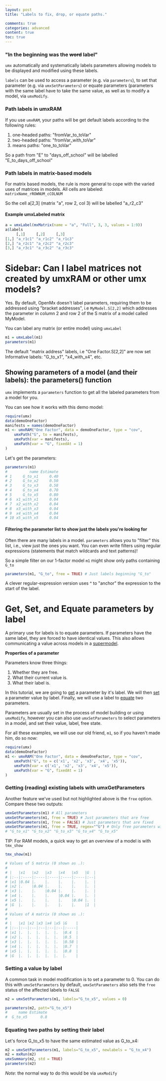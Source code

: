 ```yaml
---
layout: post
title: "Labels to fix, drop, or equate paths."

comments: true
categories: advanced
content: true
toc: true
---
```


<!-- https://tbates.github.io/advanced/1995/10/03/detailed-Labels.html -->
### "In the beginning was the  <strike>word</strike> label"

`umx` automatically and systematically labels parameters allowing models to be displayed and modified using these labels.

`labels` can be used to access a parameter (e.g. via `parameters`), to set that parameter (e.g. via `umxSetParameters`) or equate parameters (parameters with the same label have to take the same value, as well as to modify a model, via `umxModify`.

<a name="background"></a>
###  Path labels in umxRAM

If you use `umxRAM`, your paths will be get default labels according to the following rules:

1. one-headed paths: "fromVar_to_toVar"
2. two-headed paths: "fromVar_with_toVar"
3. means paths: "one_to_toVar"

So a path from "E" to "days_off_school" will be labelled "E_to_days_off_school"

###  Path labels in matrix-based models

For matrix based models, the rule is more general to cope with the varied uses of matrices in models. All cells are labeled: `matrixName_rROWNUM_cCOLNUM`

So the cell a[2,3] (matrix "a", row 2, col 3) will be labelled "a_r2_c3"

#### Example umxLabeled matrix

```r
a = umxLabel(mxMatrix(name = "a", "Full", 3, 3, values = 1:9))
a$labels
     [,1]     [,2]     [,3]    
[1,] "a_r1c1" "a_r1c2" "a_r1c3"
[2,] "a_r2c1" "a_r2c2" "a_r2c3"
[3,] "a_r3c1" "a_r3c2" "a_r3c3"

```

# Sidebar: Can I label matrices not created by umxRAM or other umx models?

Yes. By default, OpenMx doesn't label parameters, requiring them to be addressed using "bracket addresses", i.e `MyModel.S[2,2]` which addresses the parameter in column 2 and row 2 of the S matrix of a model called MyModel.

You can label any matrix (or entire model) using `umxLabel`

```r
m1 = umxLabel(m1)
parameters(m1) 

```

The default "matrix address" labels, i.e "One Factor.S[2,2]" are now set Informative labels: "G_to_x1", "x4_with_x4", etc.


<a name = "finding"></a>
## Showing parameters of a model (and their labels): the parameters() function

`umx` implements a `parameters` function to get all the labeled parameters from a model for you.

You can see how it works with this demo model:

```r
require(umx)
data(demoOneFactor)
manifests = names(demoOneFactor)
m1 <- umxRAM("One Factor", data = demoOneFactor, type = "cov",
	umxPath("G", to = manifests),
	umxPath(var = manifests),
	umxPath(var = "G", fixedAt = 1)
)
```


Let's get the parameters:

```r
parameters(m1)
#          name Estimate
# 1     G_to_x1     0.40
# 2     G_to_x2     0.50
# 3     G_to_x3     0.58
# 4     G_to_x4     0.70
# 5     G_to_x5     0.80
# 6  x1_with_x1     0.04
# 7  x2_with_x2     0.04
# 8  x3_with_x3     0.04
# 9  x4_with_x4     0.04
# 10 x5_with_x5     0.04

```

#### Filtering the parameter list to show just the labels you're looking for

Often there are many labels in a model. `parameters` allows you to "filter" this list, i.e., view just the ones you want. You can even write filters using regular expressions (statements that match wildcards and text patterns)!

So a simple filter on our 1-factor model `m1` might show only paths containing `G_to`

```r
parameters(m1, "G_to", free = TRUE) # Just labels beginning "G_to"
```

A clever regular-expression version uses ^ to "anchor" the expression to the start of the label.


<a name = "equating"></a>
# Get, Set, and Equate parameters by label
A primary use for labels is to equate parameters. If parameters have the same label, they are forced to have identical values. This also allows communicating a value across models in a [supermodel](http://tbates.github.io/advanced/1995/02/15/detailed-Multigroup.html).

**Properties of a parameter**

Parameters know three things:

1. Whether they are free.
2. What their current value is.
3. What their label is.

In this tutorial, we are going to [get](#getLabels) a parameter by it's label. We will then [set](#setLabels) a parameter value by label. Finally, we will use a label to [equate](#equate) two parameters.

Parameters are usually set in the process of model building or using `umxModify`, however you can also  use `umxSetParameters` to
select parameters in a model, and set their value, label, free state.

For all these examples, we will use our old friend, `m1`, so if you haven't made him, do so now:

```r
require(umx)
data(demoOneFactor)
m1 <- umxRAM("One Factor", data = demoOneFactor, type = "cov",
	umxPath("G", to = c('x1', 'x2', 'x3', 'x4', 'x5')),
	umxPath(var = c('x1', 'x2', 'x3', 'x4', 'x5')),
	umxPath(var = "G", fixedAt = 1)
)
```

<a name="getLabels"></a>
### Getting (reading) existing labels with umxGetParameters

Another feature we've used but not highlighted above is the `free` option. Compare these two outputs:

```r
umxGetParameters(m1) # All parameters
umxGetParameters(m1, free = TRUE) # Just parameters that are free
umxGetParameters(m1, free = FALSE) # Just parameters that are fixed
umxGetParameters(m1, free = TRUE, regex="^G") # Only free parameters with labels that start with a "G"
# "G_to_x1" "G_to_x2" "G_to_x3" "G_to_x4" "G_to_x5"

```

TIP: For RAM models, a quick way to get an overview of a model is with `tmx_show`

```r
tmx_show(m1)

# Values of S matrix (0 shown as .):
# 
# |   |x1   |x2   |x3   |x4   |x5   |G  |
# |:--|:----|:----|:----|:----|:----|:--|
# |x1 |0.04 |.    |.    |.    |.    |.  |
# |x2 |.    |0.04 |.    |.    |.    |.  |
# |x3 |.    |.    |0.04 |.    |.    |.  |
# |x4 |.    |.    |.    |0.04 |.    |.  |
# |x5 |.    |.    |.    |.    |0.04 |.  |
# |G  |.    |.    |.    |.    |.    |1  |
# 
# Values of A matrix (0 shown as .):
# 
# |   |x1 |x2 |x3 |x4 |x5 |G    |
# |:--|:--|:--|:--|:--|:--|:----|
# |x1 |.  |.  |.  |.  |.  |0.4  |
# |x2 |.  |.  |.  |.  |.  |0.5  |
# |x3 |.  |.  |.  |.  |.  |0.58 |
# |x4 |.  |.  |.  |.  |.  |0.7  |
# |x5 |.  |.  |.  |.  |.  |0.8  |
# |G  |.  |.  |.  |.  |.  |.    |

```

<a name="setLabels"></a>
### Setting a value by label

A common task in model modification is to set a parameter to 0. You can do this with `umxSetParameters`
by default, `umxSetParameters` also sets the `free` status of the affected labels to `FALSE`

```r
m2 = umxSetParameters(m1, labels="G_to_x5", values = 0)

parameters(m2, patt="G_to_x5")
#     name Estimate
#  G_to_x5      0.8

```

<a name="equate"></a>
### Equating two paths by  setting their label

Let's force G_to_x5 to have the same estimated value as G_to_x4:

```r
m2 = umxSetParameters(m1, labels="G_to_x5", newlabels = "G_to_x4")
m2 = mxRun(m2)
umxSummary(m2, std = TRUE)
parameters(m2) 
```

*Note*: the normal way to do this would be via `umxModify`



